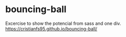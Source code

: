 # bouncing-ball
Excercise to show the potencial from sass and one div.
https://cristianfs95.github.io/bouncing-ball/
